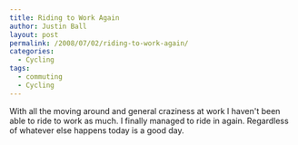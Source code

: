 ```yaml
---
title: Riding to Work Again
author: Justin Ball
layout: post
permalink: /2008/07/02/riding-to-work-again/
categories:
  - Cycling
tags:
  - commuting
  - Cycling
---
```


With all the moving around and general craziness at work I haven't been able to ride to work as much. I finally managed to ride in again. Regardless of whatever else happens today is a good day.